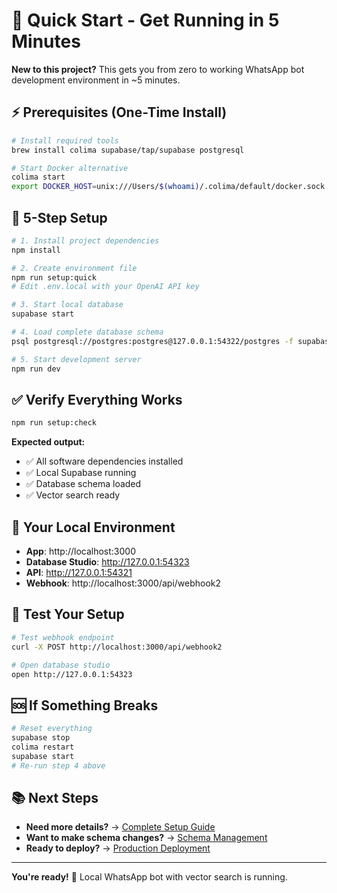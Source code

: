 # 🚀 Quick Start - Get Running in 5 Minutes

**New to this project?** This gets you from zero to working WhatsApp bot development environment in ~5 minutes.

## ⚡ Prerequisites (One-Time Install)

```bash
# Install required tools
brew install colima supabase/tap/supabase postgresql

# Start Docker alternative
colima start
export DOCKER_HOST=unix:///Users/$(whoami)/.colima/default/docker.sock
```

## 🔧 5-Step Setup

```bash
# 1. Install project dependencies
npm install

# 2. Create environment file
npm run setup:quick
# Edit .env.local with your OpenAI API key

# 3. Start local database
supabase start

# 4. Load complete database schema
psql postgresql://postgres:postgres@127.0.0.1:54322/postgres -f supabase/migrations_backup/20250702024633_remote_schema.sql

# 5. Start development server
npm run dev
```

## ✅ Verify Everything Works

```bash
npm run setup:check
```

**Expected output:**
- ✅ All software dependencies installed
- ✅ Local Supabase running
- ✅ Database schema loaded
- ✅ Vector search ready

## 🔗 Your Local Environment

- **App**: http://localhost:3000
- **Database Studio**: http://127.0.0.1:54323
- **API**: http://127.0.0.1:54321
- **Webhook**: http://localhost:3000/api/webhook2

## 🎯 Test Your Setup

```bash
# Test webhook endpoint
curl -X POST http://localhost:3000/api/webhook2

# Open database studio
open http://127.0.0.1:54323
```

## 🆘 If Something Breaks

```bash
# Reset everything
supabase stop
colima restart
supabase start
# Re-run step 4 above
```

## 📚 Next Steps

- **Need more details?** → [Complete Setup Guide](./SETUP_LOCAL_DEVELOPMENT.md)
- **Want to make schema changes?** → [Schema Management](./DATABASE_SCHEMA_MANAGEMENT.md)
- **Ready to deploy?** → [Production Deployment](./DEPLOYMENT_PRODUCTION.md)

---

**You're ready!** 🎉 Local WhatsApp bot with vector search is running. 